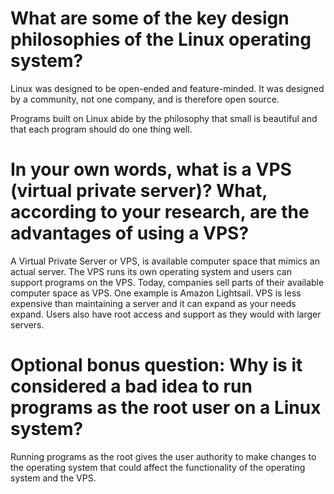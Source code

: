 # What are some of the key design philosophies of the Linux operating system?

Linux was designed to be open-ended and feature-minded. It was designed by a community, not one company, and is therefore open source.

Programs built on Linux abide by the philosophy that small is beautiful and that each program should do one thing well.

# In your own words, what is a VPS (virtual private server)? What, according to your research, are the advantages of using a VPS?

A Virtual Private Server or VPS, is available computer space that mimics an actual server. The VPS runs its own operating system and users can support programs on the VPS. Today, companies sell parts of their available computer space as VPS. One example is Amazon Lightsail. VPS is less expensive than maintaining a server and it can expand as your needs expand. Users also have root access and support as they would with larger servers.

# Optional bonus question: Why is it considered a bad idea to run programs as the root user on a Linux system?

Running programs as the root gives the user authority to make changes to the operating system that could affect the functionality of the operating system and the VPS.



